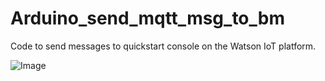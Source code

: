# Arduino_send_mqtt_msg_to_bm

Code to send messages to quickstart console on the Watson IoT platform.

![Image](https://cloud.githubusercontent.com/assets/14288989/14114406/711176bc-f5f4-11e5-93a2-b24703cb2873.png)
